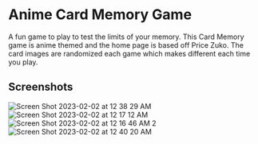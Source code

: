 # Anime Card Memory Game

A fun game to play to test the limits of your memory. This Card Memory game is anime themed and the home page is based off Price Zuko. The card images are randomized each game which makes different each time you play.

## Screenshots

![Screen Shot 2023-02-02 at 12 38 29 AM](https://user-images.githubusercontent.com/80484823/216243088-c34ede35-fd5b-4c03-8a04-fbdece1ceafe.png)
![Screen Shot 2023-02-02 at 12 17 12 AM](https://user-images.githubusercontent.com/80484823/216243106-9ca6dfa4-ba20-4c27-b000-80a7b2c492fb.png)
![Screen Shot 2023-02-02 at 12 16 46 AM 2](https://user-images.githubusercontent.com/80484823/216243115-b5d09f12-dc4c-41b4-8f70-3a21a018a950.png)
![Screen Shot 2023-02-02 at 12 40 20 AM](https://user-images.githubusercontent.com/80484823/216243126-e57559aa-071f-4abb-ab1f-e05400b1be02.png)
